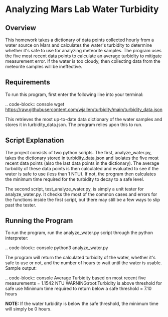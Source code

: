 # Analyzing Mars Lab Water Turbidity

## Overview

This homework takes a dictionary of data points collected hourly from a water source on Mars and calculates the water's turbidity to determine whether it's safe to use for analyzing meteorite samples. The program uses the five most recent data points to calculate an average turbidity to mitigate measurement error. If the water is too cloudy, then collecting data from the meteorite samples will be ineffective.

## Requirements

To run this program, first enter the following line into your terminal:

.. code-block:: console
   wget https://raw.githubusercontent.com/wjallen/turbidity/main/turbidity_data.json

This retrieves the most up-to-date data dictionary of the water samples and stores it in turbidity_data.json. The program relies upon this to run.

## Script Explanation

The project consists of two python scripts. The first, analyze_water.py, takes the dictionary stored in turbidity_data.json and isolates the five most recent data points (also the last data points in the dictionary). The average turbidity of these data points is then calculated and evaluated to see if the water is safe to use (less than 1 NTU). If not, the program then calculates the minimum time required for the turbidity to decay to a safe level.

The second script, test_analyze_water.py, is simply a unit tester for analyze_water.py. It checks the most of the common cases and errors for the functions inside the first script, but there may still be a few ways to slip past the tester.

## Running the Program

To run the program, run the analyze_water.py script through the python interpreter:

.. code-block:: console
   python3 analyze_water.py

The program will return the calculated turbidity of the water, whether it's safe to use or not, and the number of hours to wait until the water is usable.
Sample output:

.. code-block:: console
    Average Turbidity based on most recent five measurements = 1.1542 NTU
    WARNING:root:Turbidity is above threshold for safe use
    Minimum time required to return below a safe threshold = 7.10 hours

**NOTE:** If the water turbidity is below the safe threshold, the minimum time will simply be 0 hours.